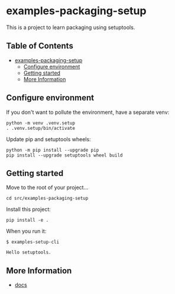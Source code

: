 # examples-packaging-setup

This is a project to learn packaging using setuptools.

## Table of Contents <!-- omit in toc -->

- [examples-packaging-setup](#examples-packaging-setup)
  - [Configure environment](#configure-environment)
  - [Getting started](#getting-started)
  - [More Information](#more-information)


## Configure environment

If you don't want to pollute the environment, have a separate venv:

```shell
python -m venv .venv.setup
. .venv.setup/bin/activate
```

Update pip and setuptools wheels:

```shell
python -m pip install --upgrade pip
pip install --upgrade setuptools wheel build
```

## Getting started

Move to the root of your project...

```shell
cd src/examples-packaging-setup
```

Install this project:

```shell
pip install -e .
```

When you run it:

```console
$ examples-setup-cli

Hello setuptools.
```


## More Information

- [docs](/docs/packaging/setuptools.md)
